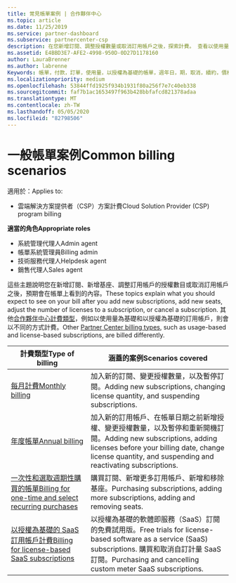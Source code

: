 ```yaml
---
title: 常見帳單案例 | 合作夥伴中心
ms.topic: article
ms.date: 11/25/2019
ms.service: partner-dashboard
ms.subservice: partnercenter-csp
description: 在您新增訂閱、調整授權數量或取消訂用帳戶之後，探索計費。 查看以使用量為基礎的訂用帳戶有何不同。
ms.assetid: E4BBD3E7-AFE2-4998-950D-0D27D1178160
author: LauraBrenner
ms.author: labrenne
Keywords: 帳單，付款，訂單，使用量，以授權為基礎的帳單，週年日，期，取消，續約，價格公式，對帳檔案，偵察檔案
ms.localizationpriority: medium
ms.openlocfilehash: 53844ffd1925f934b1931f80a256f7e7c40eb338
ms.sourcegitcommit: faf7b1ac1653497f963b428bbfafcd821378adaa
ms.translationtype: MT
ms.contentlocale: zh-TW
ms.lasthandoff: 05/05/2020
ms.locfileid: "82798506"
---
```

# <a name="common-billing-scenarios"></a><span data-ttu-id="3c57a-105">一般帳單案例</span><span class="sxs-lookup"><span data-stu-id="3c57a-105">Common billing scenarios</span></span>

<span data-ttu-id="3c57a-106">適用於：</span><span class="sxs-lookup"><span data-stu-id="3c57a-106">Applies to:</span></span>

- <span data-ttu-id="3c57a-107">雲端解決方案提供者（CSP）方案計費</span><span class="sxs-lookup"><span data-stu-id="3c57a-107">Cloud Solution Provider (CSP) program billing</span></span>

<span data-ttu-id="3c57a-108">**適當的角色**</span><span class="sxs-lookup"><span data-stu-id="3c57a-108">**Appropriate roles**</span></span>

- <span data-ttu-id="3c57a-109">系統管理代理人</span><span class="sxs-lookup"><span data-stu-id="3c57a-109">Admin agent</span></span>
- <span data-ttu-id="3c57a-110">帳單系統管理員</span><span class="sxs-lookup"><span data-stu-id="3c57a-110">Billing admin</span></span>
- <span data-ttu-id="3c57a-111">技術服務代理人</span><span class="sxs-lookup"><span data-stu-id="3c57a-111">Helpdesk agent</span></span>
- <span data-ttu-id="3c57a-112">銷售代理人</span><span class="sxs-lookup"><span data-stu-id="3c57a-112">Sales agent</span></span>

<span data-ttu-id="3c57a-113">這些主題說明您在新增訂閱、新增基座、調整訂用帳戶的授權數目或取消訂用帳戶之後，預期會在帳單上看到的內容。</span><span class="sxs-lookup"><span data-stu-id="3c57a-113">These topics explain what you should expect to see on your bill after you add new subscriptions, add new seats, adjust the number of licenses to a subscription, or cancel a subscription.</span></span> <span data-ttu-id="3c57a-114">其他[合作夥伴中心計費類型](billing-different-types.md)，例如以使用量為基礎和以授權為基礎的訂用帳戶，則會以不同的方式計費。</span><span class="sxs-lookup"><span data-stu-id="3c57a-114">Other [Partner Center billing types](billing-different-types.md), such as usage-based and license-based subscriptions, are billed differently.</span></span>

| <span data-ttu-id="3c57a-115">計費類型</span><span class="sxs-lookup"><span data-stu-id="3c57a-115">Type of billing</span></span> | <span data-ttu-id="3c57a-116">涵蓋的案例</span><span class="sxs-lookup"><span data-stu-id="3c57a-116">Scenarios covered</span></span> |
| --------------- | ----------------- |
| [<span data-ttu-id="3c57a-117">每月計費</span><span class="sxs-lookup"><span data-stu-id="3c57a-117">Monthly billing</span></span>](common-billing-scenarios-monthly.md) | <span data-ttu-id="3c57a-118">加入新的訂閱、變更授權數量，以及暫停訂閱。</span><span class="sxs-lookup"><span data-stu-id="3c57a-118">Adding new subscriptions, changing license quantity, and suspending subscriptions.</span></span> |
| [<span data-ttu-id="3c57a-119">年度帳單</span><span class="sxs-lookup"><span data-stu-id="3c57a-119">Annual billing</span></span>](common-billing-scenarios-annual.md) | <span data-ttu-id="3c57a-120">加入新的訂用帳戶、在帳單日期之前新增授權、變更授權數量，以及暫停和重新開機訂閱。</span><span class="sxs-lookup"><span data-stu-id="3c57a-120">Adding new subscriptions, adding licenses before your billing date, change license quantity, and suspending and reactivating subscriptions.</span></span> |
| [<span data-ttu-id="3c57a-121">一次性和選取週期性購買的帳單</span><span class="sxs-lookup"><span data-stu-id="3c57a-121">Billing for one-time and select recurring purchases</span></span>](common-billing-scenarios-onetime-recurring.md) | <span data-ttu-id="3c57a-122">購買訂閱、新增更多訂用帳戶、新增和移除基座。</span><span class="sxs-lookup"><span data-stu-id="3c57a-122">Purchasing subscriptions, adding more subscriptions, adding and removing seats.</span></span> |
| [<span data-ttu-id="3c57a-123">以授權為基礎的 SaaS 訂用帳戶計費</span><span class="sxs-lookup"><span data-stu-id="3c57a-123">Billing for license-based SaaS subscriptions</span></span>](common-billing-scenarios-saas.md) | <span data-ttu-id="3c57a-124">以授權為基礎的軟體即服務（SaaS）訂閱的免費試用版。</span><span class="sxs-lookup"><span data-stu-id="3c57a-124">Free trials for license-based software as a service (SaaS) subscriptions.</span></span> <span data-ttu-id="3c57a-125">購買和取消自訂計量 SaaS 訂閱。</span><span class="sxs-lookup"><span data-stu-id="3c57a-125">Purchasing and cancelling custom meter SaaS subscriptions.</span></span> |
